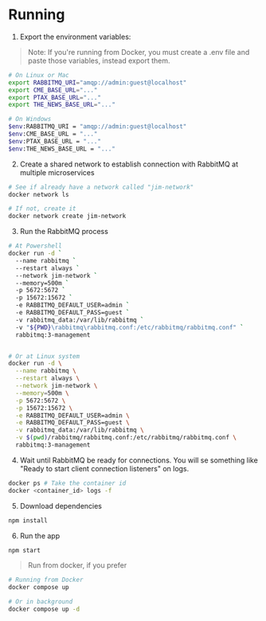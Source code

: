 # Running

1. Export the environment variables:

> Note: If you're running from Docker, you must create a .env file and paste
> those variables, instead export them.

```bash
# On Linux or Mac
export RABBITMQ_URI="amqp://admin:guest@localhost"
export CME_BASE_URL="..."
export PTAX_BASE_URL="..."
export THE_NEWS_BASE_URL="..."

# On Windows
$env:RABBITMQ_URI = "amqp://admin:guest@localhost"
$env:CME_BASE_URL = "..."
$env:PTAX_BASE_URL = "..."
$env:THE_NEWS_BASE_URL = "..."
```

2. Create a shared network to establish connection with RabbitMQ at multiple
   microservices

```bash
# See if already have a network called "jim-network"
docker network ls

# If not, create it
docker network create jim-network
```

3. Run the RabbitMQ process

```bash
# At Powershell
docker run -d `
  --name rabbitmq `
  --restart always `
  --network jim-network `
  --memory=500m `
  -p 5672:5672 `
  -p 15672:15672 `
  -e RABBITMQ_DEFAULT_USER=admin `
  -e RABBITMQ_DEFAULT_PASS=guest `
  -v rabbitmq_data:/var/lib/rabbitmq `
  -v "${PWD}\rabbitmq\rabbitmq.conf:/etc/rabbitmq/rabbitmq.conf" `
  rabbitmq:3-management


# Or at Linux system
docker run -d \
  --name rabbitmq \
  --restart always \
  --network jim-network \
  --memory=500m \
  -p 5672:5672 \
  -p 15672:15672 \
  -e RABBITMQ_DEFAULT_USER=admin \
  -e RABBITMQ_DEFAULT_PASS=guest \
  -v rabbitmq_data:/var/lib/rabbitmq \
  -v $(pwd)/rabbitmq/rabbitmq.conf:/etc/rabbitmq/rabbitmq.conf \
  rabbitmq:3-management
```

4. Wait until RabbitMQ be ready for connections. You will se something like
   "Ready to start client connection listeners" on logs.

```bash
docker ps # Take the container id
docker <container_id> logs -f
```

5. Download dependencies

```bash
npm install
```

6. Run the app

```bash
npm start
```

> Run from docker, if you prefer

```bash
# Running from Docker
docker compose up

# Or in background
docker compose up -d
```
